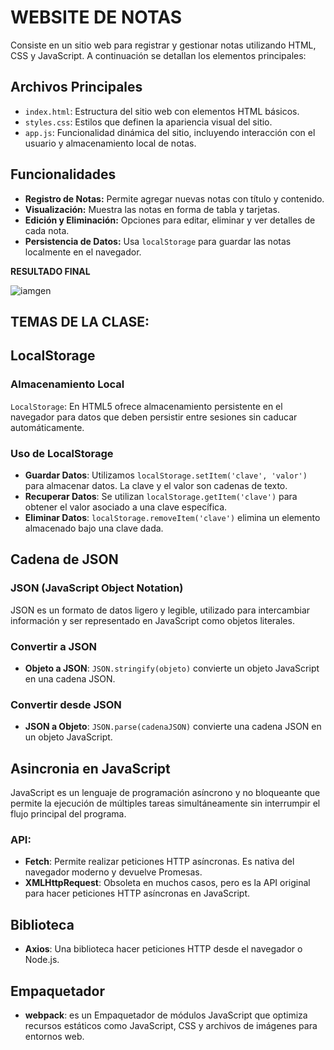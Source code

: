 # WEBSITE DE NOTAS

Consiste en un sitio web para registrar y gestionar notas utilizando HTML, CSS y JavaScript. A continuación se detallan los elementos principales:

## Archivos Principales

- `index.html`: Estructura del sitio web con elementos HTML básicos.
- `styles.css`: Estilos que definen la apariencia visual del sitio.
- `app.js`: Funcionalidad dinámica del sitio, incluyendo interacción con el usuario y almacenamiento local de notas.

## Funcionalidades

- **Registro de Notas:** Permite agregar nuevas notas con título y contenido.
- **Visualización:** Muestra las notas en forma de tabla y tarjetas.
- **Edición y Eliminación:** Opciones para editar, eliminar y ver detalles de cada nota.
- **Persistencia de Datos:** Usa `localStorage` para guardar las notas localmente en el navegador.


**RESULTADO FINAL**


![iamgen](https://i.ibb.co/XSX4XMw/Notas-online-video-cutter-com.gif)





## TEMAS DE LA CLASE: 


## LocalStorage

### Almacenamiento Local

`LocalStorage`: En HTML5 ofrece almacenamiento persistente en el navegador para datos que deben persistir entre sesiones sin caducar automáticamente.

### Uso de LocalStorage

- **Guardar Datos**: Utilizamos `localStorage.setItem('clave', 'valor')` para almacenar datos. La clave y el valor son cadenas de texto.
- **Recuperar Datos**: Se utilizan `localStorage.getItem('clave')` para obtener el valor asociado a una clave específica.
- **Eliminar Datos**: `localStorage.removeItem('clave')` elimina un elemento almacenado bajo una clave dada.

## Cadena de JSON

### JSON (JavaScript Object Notation)

JSON es un formato de datos ligero y legible, utilizado para intercambiar información y ser representado en JavaScript como objetos literales.

### Convertir a JSON

- **Objeto a JSON**: `JSON.stringify(objeto)` convierte un objeto JavaScript en una cadena JSON.

### Convertir desde JSON

- **JSON a Objeto**: `JSON.parse(cadenaJSON)` convierte una cadena JSON en un objeto JavaScript.

## Asincronia en JavaScript

JavaScript es un lenguaje de programación asíncrono y no bloqueante que permite la ejecución de múltiples tareas simultáneamente sin interrumpir el flujo principal del programa.

### API:
- **Fetch**: Permite realizar peticiones HTTP asíncronas. Es nativa del navegador moderno y devuelve Promesas.
- **XMLHttpRequest**: Obsoleta en muchos casos, pero es la API original para hacer peticiones HTTP asíncronas en JavaScript.

## Biblioteca
- **Axios**: Una biblioteca hacer peticiones HTTP desde el navegador o Node.js.

## Empaquetador
- **webpack**: es un Empaquetador de módulos JavaScript que optimiza recursos estáticos como JavaScript, CSS y archivos de imágenes para entornos web. 
